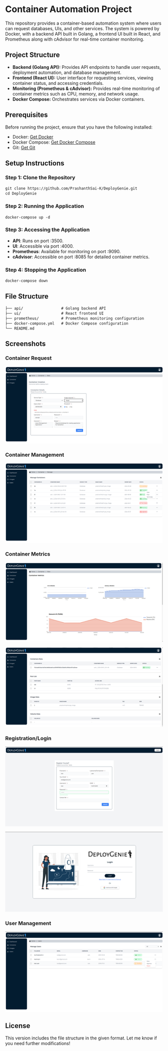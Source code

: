 # Container Automation Project

This repository provides a container-based automation system where users can request databases, UIs, and other services. The system is powered by Docker, with a backend API built in Golang, a frontend UI built in React, and Prometheus along with cAdvisor for real-time container monitoring.

## Project Structure

- **Backend (Golang API):** Provides API endpoints to handle user requests, deployment automation, and database management.
- **Frontend (React UI):** User interface for requesting services, viewing container status, and accessing credentials.
- **Monitoring (Prometheus & cAdvisor):** Provides real-time monitoring of container metrics such as CPU, memory, and network usage.
- **Docker Compose:** Orchestrates services via Docker containers.

## Prerequisites

Before running the project, ensure that you have the following installed:

- Docker: [Get Docker](https://www.docker.com/)
- Docker Compose: [Get Docker Compose](https://docs.docker.com/compose/install/)
- Git: [Get Git](https://git-scm.com/)

## Setup Instructions

### Step 1: Clone the Repository

```
git clone https://github.com/PrashanthSai-K/DeployGenie.git
cd DeployGenie
```


### Step 2: Running the Application

```
docker-compose up -d
```

### Step 3: Accessing the Application

- **API**: Runs on port :3500.
- **UI**: Accessible via port :4000.
- **Prometheus**: Available for monitoring on port :9090.
- **cAdvisor**: Accessible on port :8085 for detailed container metrics.

### Step 4: Stopping the Application

```
docker-compose down
```

## File Structure

```
├── api/                 # Golang backend API
├── ui/                  # React frontend UI
├── prometheus/          # Prometheus monitoring configuration
├── docker-compose.yml   # Docker Compose configuration
└── README.md     
```

## Screenshots

### Container Request

![Container Request](images/creation.png)

### Container Management

![Container Management](images/manage.png)

### Container Metrics

![Container Metrics](images/metrics.png)

![Container Data](images/contdata.png)

### Registration/Login

![Registration Form](images/register.png)

![Login Form](images/login.png)

### User Management

![User Management](images/usermanage.png)


## License


This version includes the file structure in the given format. Let me know if you need further modifications!
